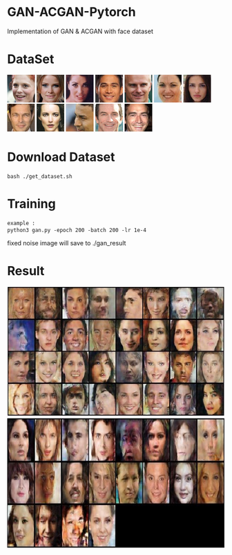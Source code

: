 # GAN-ACGAN-Pytorch
Implementation of GAN &amp; ACGAN with face dataset

# DataSet 
<p float="left">
<img src="https://github.com/PRCinguhou/GAN-ACGAN-Pytorch/blob/master/readme_img/00000.png" width=64 height=64 >
<img src="https://github.com/PRCinguhou/GAN-ACGAN-Pytorch/blob/master/readme_img/00001.png" width=64 height=64 >
<img src="https://github.com/PRCinguhou/GAN-ACGAN-Pytorch/blob/master/readme_img/00002.png" width=64 height=64 >
<img src="https://github.com/PRCinguhou/GAN-ACGAN-Pytorch/blob/master/readme_img/00003.png" width=64 height=64 >
<img src="https://github.com/PRCinguhou/GAN-ACGAN-Pytorch/blob/master/readme_img/00004.png" width=64 height=64 >
<img src="https://github.com/PRCinguhou/GAN-ACGAN-Pytorch/blob/master/readme_img/00005.png" width=64 height=64 >
<img src="https://github.com/PRCinguhou/GAN-ACGAN-Pytorch/blob/master/readme_img/00006.png" width=64 height=64 >
<img src="https://github.com/PRCinguhou/GAN-ACGAN-Pytorch/blob/master/readme_img/00007.png" width=64 height=64 >
<img src="https://github.com/PRCinguhou/GAN-ACGAN-Pytorch/blob/master/readme_img/00008.png" width=64 height=64 >
<img src="https://github.com/PRCinguhou/GAN-ACGAN-Pytorch/blob/master/readme_img/00009.png" width=64 height=64 >
<img src="https://github.com/PRCinguhou/GAN-ACGAN-Pytorch/blob/master/readme_img/00010.png" width=64 height=64 >
<img src="https://github.com/PRCinguhou/GAN-ACGAN-Pytorch/blob/master/readme_img/00011.png" width=64 height=64 >
</p>  

# Download Dataset 
```
bash ./get_dataset.sh 
```

# Training 
```
example :  
python3 gan.py -epoch 200 -batch 200 -lr 1e-4 
```
fixed noise image will save to ./gan_result

# Result
<p float="left">
<img src="https://github.com/PRCinguhou/GAN-ACGAN-Pytorch/blob/master/readme_img/gan.jpg" width=1200 height=300 >
<img src="https://github.com/PRCinguhou/GAN-ACGAN-Pytorch/blob/master/readme_img/acgan.jpg" width=1200 height=300 >
</p>  
